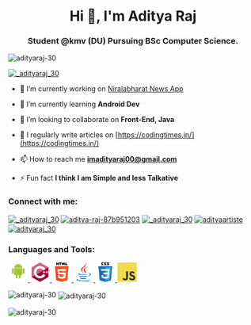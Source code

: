 <h1 align="center">Hi 👋, I'm Aditya Raj</h1>
<h3 align="center">Student @kmv (DU) Pursuing BSc Computer Science.</h3>

<p align="left"> <img src="https://komarev.com/ghpvc/?username=adityaraj-30&label=Profile%20views&color=0e75b6&style=flat" alt="adityaraj-30" /> </p>

<p align="left"> <a href="https://twitter.com/_adityaraj_30" target="blank"><img src="https://img.shields.io/twitter/follow/_adityaraj_30?logo=twitter&style=for-the-badge" alt="_adityaraj_30" /></a> </p>

- 🔭 I’m currently working on [Niralabharat News App](https://play.google.com/store/apps/details?id=com.niralabharat.news)

- 🌱 I’m currently learning **Android Dev**

- 👯 I’m looking to collaborate on **Front-End, Java**

- 📝 I regularly write articles on [https://codingtimes.in/](https://codingtimes.in/)

- 📫 How to reach me **imadityaraj00@gmail.com**

- ⚡ Fun fact **I think I am Simple and less Talkative**

<h3 align="left">Connect with me:</h3>
<p align="left">
<a href="https://twitter.com/_adityaraj_30" target="blank"><img align="center" src="https://raw.githubusercontent.com/rahuldkjain/github-profile-readme-generator/master/src/images/icons/Social/twitter.svg" alt="_adityaraj_30" height="30" width="40" /></a>
<a href="https://linkedin.com/in/aditya-raj-87b951203" target="blank"><img align="center" src="https://raw.githubusercontent.com/rahuldkjain/github-profile-readme-generator/master/src/images/icons/Social/linked-in-alt.svg" alt="aditya-raj-87b951203" height="30" width="40" /></a>
<a href="https://instagram.com/_adityaraj_30" target="blank"><img align="center" src="https://raw.githubusercontent.com/rahuldkjain/github-profile-readme-generator/master/src/images/icons/Social/instagram.svg" alt="_adityaraj_30" height="30" width="40" /></a>
<a href="https://www.youtube.com/channel/UCUCaZaKFr0WNSB39yKufoVw" target="blank"><img align="center" src="https://raw.githubusercontent.com/rahuldkjain/github-profile-readme-generator/master/src/images/icons/Social/youtube.svg" alt="adityaartiste" height="30" width="40" /></a>
<a href="https://www.hackerrank.com/adityaraj_30" target="blank"><img align="center" src="https://raw.githubusercontent.com/rahuldkjain/github-profile-readme-generator/master/src/images/icons/Social/hackerrank.svg" alt="adityaraj_30" height="30" width="40" /></a>
</p>

<h3 align="left">Languages and Tools:</h3>
<p align="left"> <a href="https://developer.android.com" target="_blank"> <img src="https://raw.githubusercontent.com/devicons/devicon/master/icons/android/android-original-wordmark.svg" alt="android" width="40" height="40"/> </a> <a href="https://www.w3schools.com/cpp/" target="_blank"> <img src="https://raw.githubusercontent.com/devicons/devicon/master/icons/cplusplus/cplusplus-original.svg" alt="cplusplus" width="40" height="40"/> </a> <a href="https://www.w3.org/html/" target="_blank"> <img src="https://raw.githubusercontent.com/devicons/devicon/master/icons/html5/html5-original-wordmark.svg" alt="html5" width="40" height="40"/> </a> <a href="https://www.java.com" target="_blank"> <img src="https://raw.githubusercontent.com/devicons/devicon/master/icons/java/java-original.svg" alt="java" width="40" height="40"/> </a>  <a href="https://www.w3schools.com/css/" target="_blank"> <img src="https://raw.githubusercontent.com/devicons/devicon/master/icons/css3/css3-original-wordmark.svg" alt="css3" width="40" height="40"/> </a><a href="https://developer.mozilla.org/en-US/docs/Web/JavaScript" target="_blank"> <img src="https://raw.githubusercontent.com/devicons/devicon/master/icons/javascript/javascript-original.svg" alt="javascript" width="40" height="40"/> </a> </p>
 

<p><img align="left" src="https://github-readme-stats.vercel.app/api/top-langs?username=adityaraj-30&show_icons=true&locale=en&layout=compact" alt="adityaraj-30" /></p>

<p>&nbsp;<img align="center" src="https://github-readme-stats.vercel.app/api?username=adityaraj-30&show_icons=true&locale=en" alt="adityaraj-30" /></p>


<p><img align="center" src="https://github-readme-streak-stats.herokuapp.com/?user=adityaraj-30&" alt="adityaraj-30" /></p>




